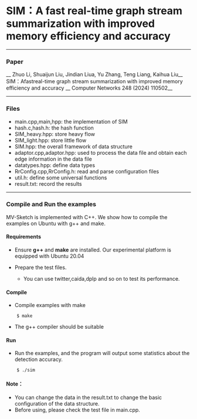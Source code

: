 # SIM：A fast real-time graph stream summarization with improved memory efficiency and accuracy

---
### Paper
__ Zhuo Li, Shuaijun Liu, Jindian Liua, Yu Zhang, Teng Liang, Kaihua Liu__
SIM：Afastreal-time graph stream summarization with improved memory efficiency and accuracy
__ Computer Networks 248 (2024) 110502__

---
### Files
- main.cpp,main,hpp: the implementation of SIM
- hash.c,hash.h: the hash function
- SIM_heavy.hpp: store heavy flow
- SIM_light.hpp: store little flow
- SIM.hpp: the overall framework of data structure
- adaptor.cpp,adaptor.hpp: used to process the data file and obtain each edge information in the data file
- datatypes.hpp: define data types
- RrConfig.cpp,RrConfig.h: read and parse configuration files
- util.h: define some universal functions
- result.txt: record the results
---

### Compile and Run the examples
MV-Sketch is implemented with C++. We show how to compile the examples on
Ubuntu with g++ and make.

#### Requirements
- Ensure __g++__ and __make__ are installed.  Our experimental platform is
  equipped with Ubuntu 20.04

- Prepare the test files.
    - You can use twitter,caida,dplp and so on to test its performance.
      

#### Compile
- Compile examples with make

```
    $ make
```

- The g++ compiler should be suitable 


#### Run
- Run the examples, and the program will output some statistics about the detection accuracy. 

```
    $ ./sim
```

#### Note：
- You can change the data in the result.txt to change the basic configuration of the data structure.
- Before using, please check the test file in main.cpp.
